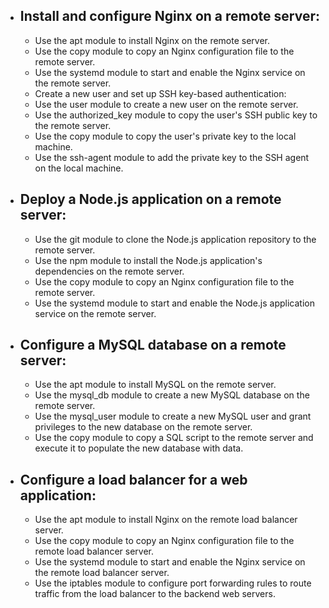 - ## Install and configure Nginx on a remote server:

  - Use the apt module to install Nginx on the remote server.
  - Use the copy module to copy an Nginx configuration file to the remote server.
  - Use the systemd module to start and enable the Nginx service on the remote server.
  - Create a new user and set up SSH key-based authentication:
  - Use the user module to create a new user on the remote server.
  - Use the authorized_key module to copy the user's SSH public key to the remote server.
  - Use the copy module to copy the user's private key to the local machine.
  - Use the ssh-agent module to add the private key to the SSH agent on the local machine.

- ## Deploy a Node.js application on a remote server:

  - Use the git module to clone the Node.js application repository to the remote server.
  - Use the npm module to install the Node.js application's dependencies on the remote server.
  - Use the copy module to copy an Nginx configuration file to the remote server.
  - Use the systemd module to start and enable the Node.js application service on the remote server.

- ## Configure a MySQL database on a remote server:

  - Use the apt module to install MySQL on the remote server.
  - Use the mysql_db module to create a new MySQL database on the remote server.
  - Use the mysql_user module to create a new MySQL user and grant privileges to the new database on the remote server.
  - Use the copy module to copy a SQL script to the remote server and execute it to populate the new database with data.

- ## Configure a load balancer for a web application:
  - Use the apt module to install Nginx on the remote load balancer server.
  - Use the copy module to copy an Nginx configuration file to the remote load balancer server.
  - Use the systemd module to start and enable the Nginx service on the remote load balancer server.
  - Use the iptables module to configure port forwarding rules to route traffic from the load balancer to the backend web servers.

